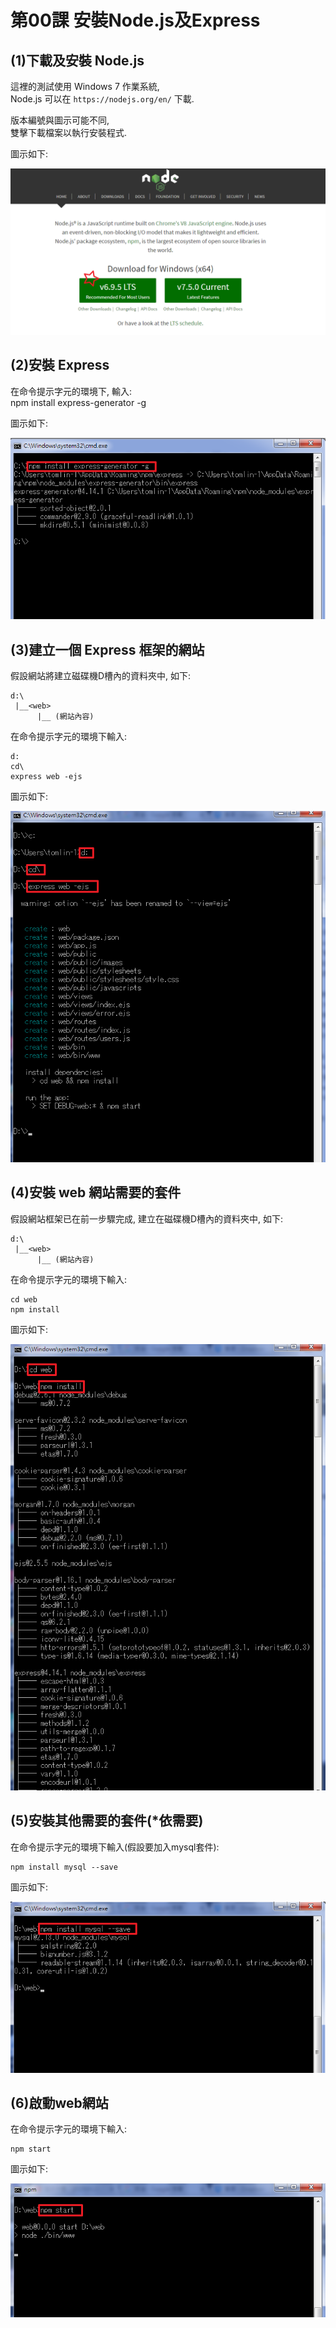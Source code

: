 # 第00課 安裝Node.js及Express

## (1)下載及安裝 Node.js

這裡的測試使用 Windows 7 作業系統,<br>
Node.js 可以在 `https://nodejs.org/en/` 下載. <p>
版本編號與圖示可能不同,<br>
雙擊下載檔案以執行安裝程式. <p>
圖示如下:<p>
![GitHub Logo](/images/f00_1.png)


## (2)安裝 Express

在命令提示字元的環境下, 輸入:<br>
npm install express-generator -g<p>
圖示如下:<p>
![GitHub Logo](/images/f00_2.png)


## (3)建立一個 Express 框架的網站

假設網站將建立磁碟機D槽內的<web>資料夾中, 如下:

```
d:\
 |__<web>  
      |__ (網站內容)
```

在命令提示字元的環境下輸入:<br>
```
d:
cd\
express web -ejs
```
圖示如下:<p>
![GitHub Logo](/images/f00_3.png)



## (4)安裝 web 網站需要的套件

假設網站框架已在前一步驟完成, 建立在磁碟機D槽內的<web>資料夾中, 如下:

```
d:\
 |__<web>  
      |__ (網站內容)
```

在命令提示字元的環境下輸入:<br>
```
cd web
npm install
```
圖示如下:<p>
![GitHub Logo](/images/f00_4.png)



## (5)安裝其他需要的套件(*依需要)

在命令提示字元的環境下輸入(假設要加入mysql套件):<br>
```
npm install mysql --save
```
圖示如下:<p>
![GitHub Logo](/images/f00_5.png)



## (6)啟動web網站

在命令提示字元的環境下輸入:<br>
```
npm start
```
圖示如下:<p>
![GitHub Logo](/images/f00_6.png)
